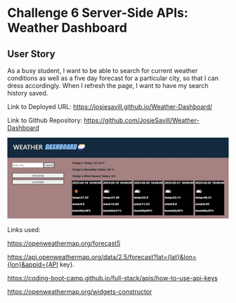 # Challenge 6 Server-Side APIs: Weather Dashboard




## User Story


As a  busy student, I want to be able to search for current weather conditions 
as well as a five day forecast for a particular city, so that I can dress accordingly. 
When I refresh the page, I want to have my search history saved.


Link to Deployed URL: https://josiesavill.github.io/Weather-Dashboard/


Link to Github Repository: https://github.com/JosieSavill/Weather-Dashboard





![URL image](./assets/weatherDashboard.png)











Links used:



https://openweathermap.org/forecast5

https://api.openweathermap.org/data/2.5/forecast?lat={lat}&lon={lon}&appid={API key}. 


https://coding-boot-camp.github.io/full-stack/apis/how-to-use-api-keys


https://openweathermap.org/widgets-constructor














